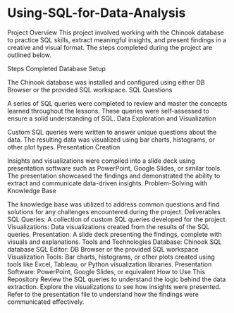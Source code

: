 # Using-SQL-for-Data-Analysis

Project Overview
This project involved working with the Chinook database to practice SQL skills, extract meaningful insights, and present findings in a creative and visual format. The steps completed during the project are outlined below.

Steps Completed
Database Setup

The Chinook database was installed and configured using either DB Browser or the provided SQL workspace.
SQL Questions

A series of SQL queries were completed to review and master the concepts learned throughout the lessons.
These queries were self-assessed to ensure a solid understanding of SQL.
Data Exploration and Visualization

Custom SQL queries were written to answer unique questions about the data.
The resulting data was visualized using bar charts, histograms, or other plot types.
Presentation Creation

Insights and visualizations were compiled into a slide deck using presentation software such as PowerPoint, Google Slides, or similar tools.
The presentation showcased the findings and demonstrated the ability to extract and communicate data-driven insights.
Problem-Solving with Knowledge Base

The knowledge base was utilized to address common questions and find solutions for any challenges encountered during the project.
Deliverables
SQL Queries: A collection of custom SQL queries developed for the project.
Visualizations: Data visualizations created from the results of the SQL queries.
Presentation: A slide deck presenting the findings, complete with visuals and explanations.
Tools and Technologies
Database: Chinook SQL database
SQL Editor: DB Browser or the provided SQL workspace
Visualization Tools: Bar charts, histograms, or other plots created using tools like Excel, Tableau, or Python visualization libraries.
Presentation Software: PowerPoint, Google Slides, or equivalent
How to Use This Repository
Review the SQL queries to understand the logic behind the data extraction.
Explore the visualizations to see how insights were presented.
Refer to the presentation file to understand how the findings were communicated effectively.
